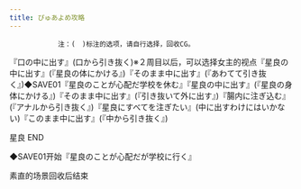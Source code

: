 ```yaml
---
title: ぴゅあよめ攻略
---
```


                注：(　)标注的选项，请自行选择，回收CG。

『口の中に出す』(口から引き抜く)※２周目以后，可以选择女主的视点『星良の中に出す』(『星良の体にかける』)『そのまま中に出す』(『あわてて引き抜く』)◆SAVE01『星良のことが心配だ学校を休む』『星良の中に出す』(『星良の身体にかける』)『そのまま中に出す』(『引き抜いて外に出す』)『腸内に注ぎ込む』(『アナルから引き抜く』)『星良にすべてを注ぎたい』(中に出すわけにはいかない)『このまま中に出す』(『中から引き抜く』)

星良 END

◆SAVE01开始『星良のことが心配だが学校に行く』

素直的场景回收后结束
              
